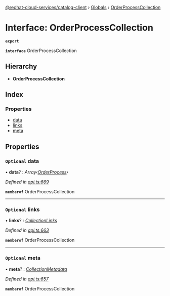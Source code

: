 [@redhat-cloud-services/catalog-client](../README.md) › [Globals](../globals.md) › [OrderProcessCollection](orderprocesscollection.md)

# Interface: OrderProcessCollection

**`export`** 

**`interface`** OrderProcessCollection

## Hierarchy

* **OrderProcessCollection**

## Index

### Properties

* [data](orderprocesscollection.md#optional-data)
* [links](orderprocesscollection.md#optional-links)
* [meta](orderprocesscollection.md#optional-meta)

## Properties

### `Optional` data

• **data**? : *Array‹[OrderProcess](orderprocess.md)›*

*Defined in [api.ts:669](https://github.com/RedHatInsights/javascript-clients.gi/blob/master/packages/catalog/api.ts#L669)*

**`memberof`** OrderProcessCollection

___

### `Optional` links

• **links**? : *[CollectionLinks](collectionlinks.md)*

*Defined in [api.ts:663](https://github.com/RedHatInsights/javascript-clients.gi/blob/master/packages/catalog/api.ts#L663)*

**`memberof`** OrderProcessCollection

___

### `Optional` meta

• **meta**? : *[CollectionMetadata](collectionmetadata.md)*

*Defined in [api.ts:657](https://github.com/RedHatInsights/javascript-clients.gi/blob/master/packages/catalog/api.ts#L657)*

**`memberof`** OrderProcessCollection
